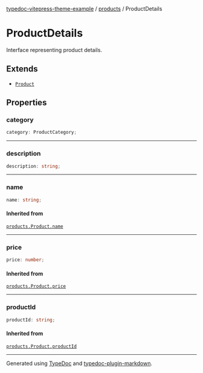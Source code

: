 [typedoc-vitepress-theme-example](../../index.md) / [products](../index.md) / ProductDetails

# ProductDetails

Interface representing product details.

## Extends

- [`Product`](Product.md)

## Properties

### category

```ts
category: ProductCategory;
```

***

### description

```ts
description: string;
```

***

### name

```ts
name: string;
```

#### Inherited from

[`products.Product.name`](Product.md#name)

***

### price

```ts
price: number;
```

#### Inherited from

[`products.Product.price`](Product.md#price)

***

### productId

```ts
productId: string;
```

#### Inherited from

[`products.Product.productId`](Product.md#productid)

***

Generated using [TypeDoc](https://typedoc.org) and [typedoc-plugin-markdown](https://typedoc-plugin-markdown.org).
